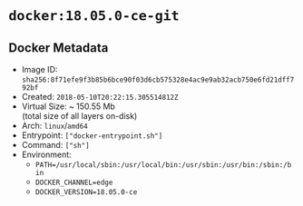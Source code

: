 # `docker:18.05.0-ce-git`

## Docker Metadata

- Image ID: `sha256:8f71efe9f3b85b6bce90f03d6cb575328e4ac9e9ab32acb750e6fd21dff792bf`
- Created: `2018-05-10T20:22:15.305514812Z`
- Virtual Size: ~ 150.55 Mb  
  (total size of all layers on-disk)
- Arch: `linux`/`amd64`
- Entrypoint: `["docker-entrypoint.sh"]`
- Command: `["sh"]`
- Environment:
  - `PATH=/usr/local/sbin:/usr/local/bin:/usr/sbin:/usr/bin:/sbin:/bin`
  - `DOCKER_CHANNEL=edge`
  - `DOCKER_VERSION=18.05.0-ce`
